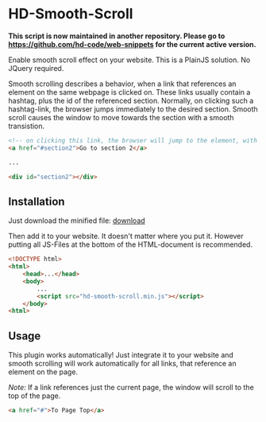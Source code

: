 # HD-Smooth-Scroll

**This script is now maintained in another repository. Please go to <https://github.com/hd-code/web-snippets> for the current active version.**

Enable smooth scroll effect on your website. This is a PlainJS solution. No JQuery required.

Smooth scrolling describes a behavior, when a link that references an element on the same webpage is clicked on. These links usually contain a hashtag, plus the id of the referenced section. Normally, on clicking such a hashtag-link, the browser jumps immediately to the desired section. Smooth scroll causes the window to move towards the section with a smooth transistion.

``` HTML
<!-- on clicking this link, the browser will jump to the element, with id="section2" -->
<a href="#section2">Go to section 2</a>

...

<div id="section2"></div>
```

## Installation

Just download the minified file: [download](./hd-smooth-scroll.min.js)

Then add it to your website. It doesn't matter where you put it. However putting all JS-Files at the bottom of the HTML-document is recommended.

``` HTML
<!DOCTYPE html>
<html>
    <head>...</head>
    <body>
        ...
        <script src="hd-smooth-scroll.min.js"></script>
    </body>
<html>
```

## Usage

This plugin works automatically! Just integrate it to your website and smooth scrolling will work automatically for all links, that reference an element on the page.

*Note:* If a link references just the current page, the window will scroll to the top of the page.

``` HTML
<a href="#">To Page Top</a>
```